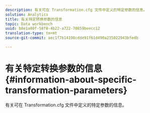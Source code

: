 ```yaml
---
description: 有关可在 Transformation.cfg 文件中定义的特定参数的信息。
solution: Analytics
title: 有关特定转换参数的信息
topic: Data workbench
uuid: b8e1a80f-58f8-4b22-a722-70859beecc12
translation-type: tm+mt
source-git-commit: aec1f7b14198cdde91f61d490a235022943bfedb

---
```



# 有关特定转换参数的信息{#information-about-specific-transformation-parameters}

有关可在 Transformation.cfg 文件中定义的特定参数的信息。

